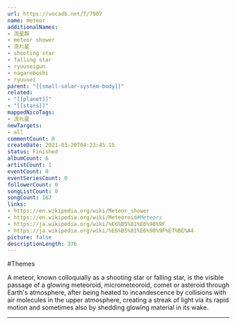 ```yaml
---
url: https://vocadb.net/T/7907
name: meteor
additionalNames: 
- 流星群
- meteor shower
- 流れ星
- shooting star
- falling star
- ryuuseigun
- nagareboshi
- ryuusei
parent: "[[small-solar-system-body]]"
related:
- "[[planet]]"
- "[[stars]]"
mappedNicoTags:
- 流れ星
newTargets:
- all
commentCount: 0
createDate: 2021-03-20T04:23:45.15
status: Finished
albumCount: 6
artistCount: 1
eventCount: 0
eventSeriesCount: 0
followerCount: 0
songListCount: 0
songCount: 167
links: 
- https://en.wikipedia.org/wiki/Meteor_shower
- https://en.wikipedia.org/wiki/Meteoroid#Meteors
- https://ja.wikipedia.org/wiki/%E6%B5%81%E6%98%9F
- https://ja.wikipedia.org/wiki/%E6%B5%81%E6%98%9F%E7%BE%A4
picture: false
descriptionLength: 376
---
```


#Themes

A meteor, known colloquially as a shooting star or falling star, is the visible passage of a glowing meteoroid, micrometeoroid, comet or asteroid through Earth's atmosphere, after being heated to incandescence by collisions with air molecules in the upper atmosphere, creating a streak of light via its rapid motion and sometimes also by shedding glowing material in its wake.

---

